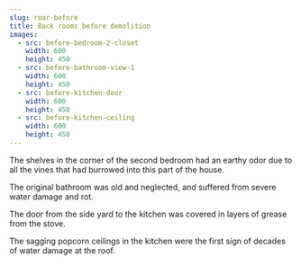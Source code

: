 ```yaml
---
slug: rear-before
title: Back rooms before demolition
images:
  - src: before-bedroom-2-closet
    width: 600
    height: 450
  - src: before-bathroom-view-1
    width: 600
    height: 450
  - src: before-kitchen-door
    width: 600
    height: 450
  - src: before-kitchen-ceiling
    width: 600
    height: 450
---
```

The shelves in the corner of the second bedroom had an earthy odor due to all the vines that had burrowed into this part of the house.

The original bathroom was old and neglected, and suffered from severe water damage and rot.

The door from the side yard to the kitchen was covered in layers of grease from the stove.

The sagging popcorn ceilings in the kitchen were the first sign of decades of water damage at the roof.
